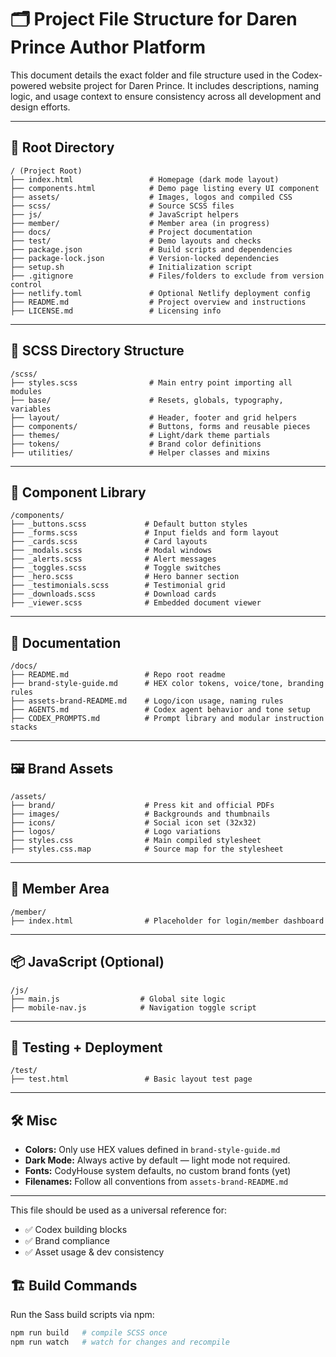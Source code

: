 
# 🗂 Project File Structure for Daren Prince Author Platform

This document details the exact folder and file structure used in the Codex-powered website project for Daren Prince. It includes descriptions, naming logic, and usage context to ensure consistency across all development and design efforts.

---

## 🔧 Root Directory

```
/ (Project Root)
├── index.html                 # Homepage (dark mode layout)
├── components.html            # Demo page listing every UI component
├── assets/                    # Images, logos and compiled CSS
├── scss/                      # Source SCSS files
├── js/                        # JavaScript helpers
├── member/                    # Member area (in progress)
├── docs/                      # Project documentation
├── test/                      # Demo layouts and checks
├── package.json               # Build scripts and dependencies
├── package-lock.json          # Version-locked dependencies
├── setup.sh                   # Initialization script
├── .gitignore                 # Files/folders to exclude from version control
├── netlify.toml               # Optional Netlify deployment config
├── README.md                  # Project overview and instructions
├── LICENSE.md                 # Licensing info
```

---

## 🧱 SCSS Directory Structure

```
/scss/
├── styles.scss                # Main entry point importing all modules
├── base/                      # Resets, globals, typography, variables
├── layout/                    # Header, footer and grid helpers
├── components/                # Buttons, forms and reusable pieces
├── themes/                    # Light/dark theme partials
├── tokens/                    # Brand color definitions
├── utilities/                 # Helper classes and mixins
```

---

## 🧩 Component Library

```
/components/
├── _buttons.scss             # Default button styles
├── _forms.scss               # Input fields and form layout
├── _cards.scss               # Card layouts
├── _modals.scss              # Modal windows
├── _alerts.scss              # Alert messages
├── _toggles.scss             # Toggle switches
├── _hero.scss                # Hero banner section
├── _testimonials.scss        # Testimonial grid
├── _downloads.scss           # Download cards
├── _viewer.scss              # Embedded document viewer
```

---

## 📝 Documentation

```
/docs/
├── README.md                 # Repo root readme
├── brand-style-guide.md      # HEX color tokens, voice/tone, branding rules
├── assets-brand-README.md    # Logo/icon usage, naming rules
├── AGENTS.md                 # Codex agent behavior and tone setup
├── CODEX_PROMPTS.md          # Prompt library and modular instruction stacks
```

---

## 🖼 Brand Assets

```
/assets/
├── brand/                    # Press kit and official PDFs
├── images/                   # Backgrounds and thumbnails
├── icons/                    # Social icon set (32x32)
├── logos/                    # Logo variations
├── styles.css                # Main compiled stylesheet
├── styles.css.map            # Source map for the stylesheet
```

---

## 🔐 Member Area

```
/member/
├── index.html                # Placeholder for login/member dashboard
```

---

## 📦 JavaScript (Optional)

```
/js/
├── main.js                  # Global site logic
├── mobile-nav.js            # Navigation toggle script
```

---

## 🧪 Testing + Deployment

```
/test/
├── test.html                 # Basic layout test page
```

---

## 🛠 Misc

- **Colors:** Only use HEX values defined in `brand-style-guide.md`
- **Dark Mode:** Always active by default — light mode not required.
- **Fonts:** CodyHouse system defaults, no custom brand fonts (yet)
- **Filenames:** Follow all conventions from `assets-brand-README.md`

---

This file should be used as a universal reference for:
- ✅ Codex building blocks
- ✅ Brand compliance
- ✅ Asset usage & dev consistency

## 🏗 Build Commands

Run the Sass build scripts via npm:

```bash
npm run build   # compile SCSS once
npm run watch   # watch for changes and recompile
```

